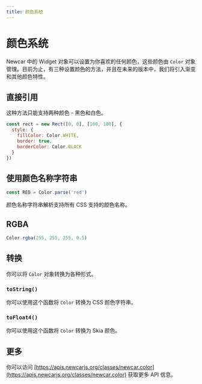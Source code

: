 ```yaml
---
title: 颜色系统
---
```


# 颜色系统

Newcar 中的 Widget 对象可以设置为你喜欢的任何颜色，这些颜色由 `Color` 对象管理。目前为止，有三种设置颜色的方法，并且在未来的版本中，我们将引入渐变和其他颜色特性。

## 直接引用

这种方法只能支持两种颜色 - 黑色和白色。

```javascript
const rect = new Rect([0, 0], [100, 100], {
  style: {
    fillColor: Color.WHITE,
    border: true,
    borderColor: Color.BLACK
  }
})
```

## 使用颜色名称字符串

```javascript
const RED = Color.parse('red')
```

颜色名称字符串解析支持所有 CSS 支持的颜色名称。

## RGBA

```javascript
Color.rgba(255, 255, 255, 0.5)
```

## 转换

你可以将 `Color` 对象转换为各种形式。

### `toString()`

你可以使用这个函数将 `Color` 转换为 CSS 颜色字符串。

### `toFloat4()`

你可以使用这个函数将 `Color` 转换为 Skia 颜色。

## 更多

你可以访问 [https://apis.newcarjs.org/classes/newcar.color](https://apis.newcarjs.org/classes/newcar.color) 获取更多 API 信息。